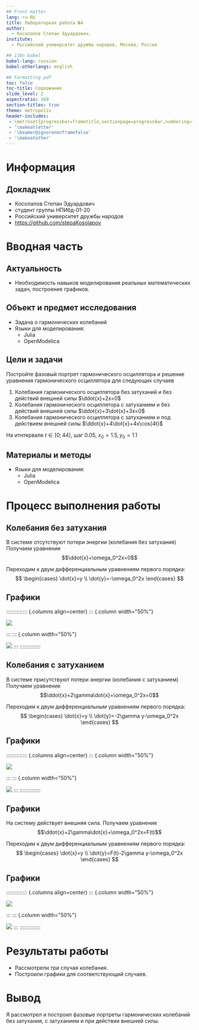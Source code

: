 ```yaml
---
## Front matter
lang: ru-RU
title: Лабораторная работа №4
author:
  - Косолапов Степан Эдуардович.
institute:
  - Российский университет дружбы народов, Москва, Россия

## i18n babel
babel-lang: russian
babel-otherlangs: english

## Formatting pdf
toc: false
toc-title: Содержание
slide_level: 2
aspectratio: 169
section-titles: true
theme: metropolis
header-includes:
 - \metroset{progressbar=frametitle,sectionpage=progressbar,numbering=fraction}
 - '\makeatletter'
 - '\beamer@ignorenonframefalse'
 - '\makeatother'
---
```


# Информация

## Докладчик

  * Косолапов Степан Эдуардович
  * студент группы НПИбд-01-20
  * Российский университет дружбы народов
  * <https://github.com/stepaKosolapov>

# Вводная часть

## Актуальность

- Необходимость навыков моделирования реальных математических задач, построение графиков. 

## Объект и предмет исследования

- Задача о гармонических колебаний
- Языки для моделирования:
  - Julia
  - OpenModelica

## Цели и задачи

Постройте фазовый портрет гармонического осциллятора и решение уравнения гармонического осциллятора для следующих случаев 

1. Колебания гармонического осциллятора без затуханий и без действий внешней
силы $\ddot{x}+2x=0$
2. Колебания гармонического осциллятора c затуханием и без действий внешней
силы $\ddot{x}+3\dot{x}+3x=0$
3. Колебания гармонического осциллятора c затуханием и под действием внешней
силы $\ddot{x}+4\dot{x}+4x\cos{4t}$

На итнтервале $t \in [ 0;44 ]$, шаг 0.05, $x_0=1.5, y_0=1.1$

## Материалы и методы

- Языки для моделирования:
  - Julia
  - OpenModelica

# Процесс выполнения работы

## Колебания без затухания

В системе отсутствуют потери энергии (колебания без затухания)
Получаем уравнение 
$$\ddot{x}+\omega_0^2x=0$$

Переходим к двум дифференциальным уравнениям первого порядка:
$$
 \begin{cases}
	\dot{x}=y
	\\   
	\dot{y}=-\omega_0^2x
 \end{cases}
$$

## Графики

:::::::::::::: {.columns align=center}
::: {.column width="50%"}

![](./image/mod1.1.png)

:::
::: {.column width="50%"}

![](./image/mod1.2.png)
:::
::::::::::::::

## Колебания с затуханием

В системе присутствуют потери энергии (колебания с затуханием)
Получаем уравнение 
$$\ddot{x}+2\gamma\dot{x}+\omega_0^2x=0$$

Переходим к двум дифференциальным уравнениям первого порядка:
$$
 \begin{cases}
	\dot{x}=y
	\\   
	\dot{y}=-2\gamma y-\omega_0^2x
 \end{cases}
$$

## Графики

:::::::::::::: {.columns align=center}
::: {.column width="50%"}

![](./image/mod2.1.png)

:::
::: {.column width="50%"}

![](./image/mod2.2.png)
:::
::::::::::::::

## Графики

На систему действует внешняя сила.
Получаем уравнение 
$$\ddot{x}+2\gamma\dot{x}+\omega_0^2x=F(t)$$

Переходим к двум дифференциальным уравнениям первого порядка:
$$
 \begin{cases}
	\dot{x}=y
	\\   
	\dot{y}=F(t)-2\gamma y-\omega_0^2x
 \end{cases}
$$

## Графики

:::::::::::::: {.columns align=center}
::: {.column width="50%"}

![](./image/mod3.1.png)

:::
::: {.column width="50%"}

![](./image/mod3.2.png)
:::
::::::::::::::

# Результаты работы

- Рассмотрели три случая колебания.
- Построили графики для соответствующий случаев.

# Вывод

Я рассмотрел и построил фазовые портреты гармонических колебаний без затухания, с затуханием и при действии внешней силы.

[def]: ttps://github.com/stepaKosolapov